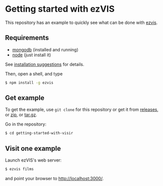 # Getting started with ezVIS

This repository has an example to quickly see what can be done with
[ezvis](https://github.com/madec-project/ezvis).

## Requirements

- [mongodb](http://docs.mongodb.org/manual/installation/) (installed and running)
- [node](http://nodejs.org/) (just install it)

See [installation suggestions](./INSTALLATION.md) for details.

Then, open a shell, and type 

```sh
$ npm install -g ezvis
```

## Get example

To get the example, use `git clone` for this repository or get it from
[releases](https://github.com/madec-project/getting-started-with-visir/releases),
or [zip](https://github.com/madec-project/getting-started-with-visir/archive/master.zip),
or [tar.gz](https://github.com/madec-project/getting-started-with-visir/archive/master.tar.gz).

Go in the repository:

```sh
$ cd getting-started-with-visir
```

## Visit one example

Launch ezVIS's web server:

```sh
$ ezvis films
```

and point your browser to [http://localhost:3000/](http://localhost:3000/).
